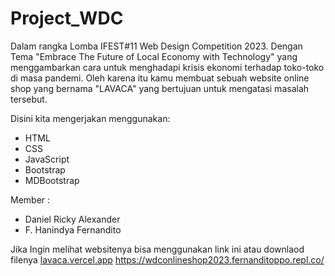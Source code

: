 # Project_WDC
Dalam rangka Lomba IFEST#11 Web Design Competition 2023. Dengan Tema "Embrace The Future  of Local Economy with Technology" yang menggambarkan cara untuk menghadapi krisis ekonomi terhadap toko-toko di masa pandemi.
Oleh karena itu kamu membuat sebuah website online shop yang bernama "LAVACA" yang bertujuan untuk mengatasi masalah tersebut.

Disini kita mengerjakan menggunakan:
- HTML
- CSS
- JavaScript
- Bootstrap
- MDBootstrap

Member : 
- Daniel Ricky Alexander
- F. Hanindya Fernandito

Jika Ingin melihat websitenya bisa menggunakan link ini atau downlaod filenya
[lavaca.vercel.app](https://lavaca.vercel.app/)
https://wdconlineshop2023.fernanditoppo.repl.co/

